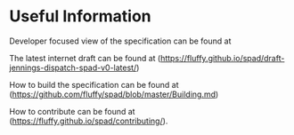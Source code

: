 # Useful Information 

Developer focused view of the specification can be found at
[](https://fluffy.github.io/spad//overview/)

The latest internet draft can be found at
(https://fluffy.github.io/spad/draft-jennings-dispatch-spad-v0-latest/)

How to build the specification can be found at
(https://github.com/fluffy/spad/blob/master/Building.md)

How to contribute can be found at (https://fluffy.github.io/spad/contributing/).




